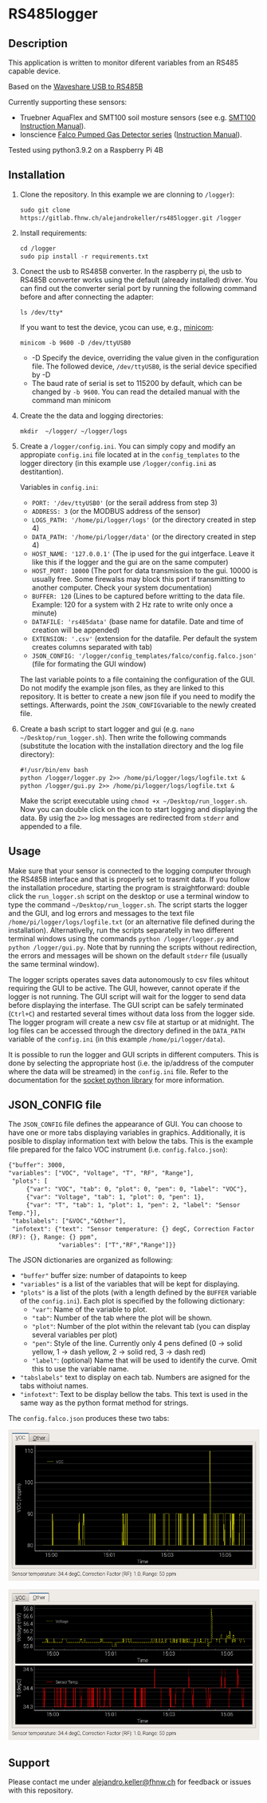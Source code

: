 # RS485logger

## Description

This application is written to monitor diferent variables from an RS485 capable device.

Based on the [Waveshare USB to RS485B](https://www.waveshare.com/wiki/USB_TO_RS485_(B))

Currently supporting these sensors: 
- Truebner AquaFlex and SMT100 soil mosture sensors (see e.g. [SMT100 Instruction Manual](https://www.truebner.de/assets/download/Anleitung_SMT100_V1.1.pdf)).
- Ionscience [Falco Pumped Gas Detector series](https://ionscience.com/en/products/products-falco-fixed-voc-gas-detector-pumped-0-10ppm/) ([Instruction Manual](./config_templates/falco/Falco_Pumped_DE_Rev1.2.pdf)).

Tested using python3.9.2 on a Raspberry Pi 4B

## Installation

1. Clone the repository. In this example we are clonning to `/logger`):   
   ```
   sudo git clone https://gitlab.fhnw.ch/alejandrokeller/rs485logger.git /logger
   ```
2. Install requirements:

   ```
   cd /logger
   sudo pip install -r requirements.txt
   ```
3. Conect the  usb to RS485B converter. In the raspberry pi, the usb to RS485B converter works using the default (already installed) driver. You can find out the converter serial port by running the following command before and after connecting the adapter:

   ```
   ls /dev/tty*
   ```
   If you want to test the device, ycou can use, e.g., [minicom](https://www.waveshare.com/wiki/Raspberry_Pi_Tutorial_Series:_Serial):

   ```
   minicom -b 9600 -D /dev/ttyUSB0
   ```
   - -D Specify the device, overriding the value given in the configuration file. The followed device, `/dev/ttyUSB0`, is the serial device specified by -D
   - The baud rate of serial is set to 115200 by default, which can be changed by `-b 9600`. You can read the detailed manual with the command man minicom

4. Create the the data and logging directories:
   ```
   mkdir  ~/logger/ ~/logger/logs
   ```
5. Create a `/logger/config.ini`. You can simply copy and modify an appropiate `config.ini` file located at in the `config_templates` to the logger directory (in this example use `/logger/config.ini` as destitantion).

   Variables in `config.ini`:
   * `PORT: '/dev/ttyUSB0'` (or the serail address from step 3)
   * `ADDRESS: 3` (or the MODBUS address of the sensor)
   * `LOGS_PATH: '/home/pi/logger/logs'` (or the directory created in step 4)
   * `DATA_PATH: '/home/pi/logger/data'` (or the directory created in step 4)
   * `HOST_NAME: '127.0.0.1'` (The ip used for the gui intgerface. Leave it like this if the logger and the gui are on the same computer)
   * `HOST_PORT: 10000` (The port for data transmission to the gui. 10000 is usually free. Some firewalss may block this port if transmitting to another computer. Check your system documentation)
   * `BUFFER: 120` (Lines to be captured before writting to the data file. Example: 120 for a system with 2 Hz rate to write only once a minute)
   * `DATAFILE: 'rs485data'` (base name for datafile. Date and time of creation will be appended)
   * `EXTENSION: '.csv'` (extension for the datafile. Per default the system creates columns separated with tab)
   * `JSON_CONFIG: '/logger/config_templates/falco/config.falco.json'` (file for formating the GUI window)

   The last variable points to a file containing the configuration of the GUI. Do not modify the example json files, as they are linked to this repository. It is better to create a new json file if you need to modify the settings. Afterwards, point the `JSON_CONFIG`variable to the newly created file.

6. Create a bash script to start logger and gui (e.g. `nano ~/Desktop/run_logger.sh`). Then write the following commands (substitute the location with the installation directory and the log file directory):
   ```
   #!/usr/bin/env bash
   python /logger/logger.py 2>> /home/pi/logger/logs/logfile.txt &
   python /logger/gui.py 2>> /home/pi/logger/logs/logfile.txt &
   ```
   Make the script executable using `chmod +x ~/Desktop/run_logger.sh`. Now you can double click on the icon to start logging and displaying the data. 
   By usig the `2>>` log messages are redirected from `stderr` and appended to a file.

## Usage

Make sure that your sensor is connected to the logging computer through the RS485B interface and that is properly set to trasmit data. If you follow the installation procedure, starting the program is straightforward: double click the `run_logger.sh` script on the desktop or use a terminal window to type the command `~/Desktop/run_logger.sh`. The script starts the logger and the GUI, and log errors and messages to the text file `/home/pi/logger/logs/logfile.txt` (or an alternative file defined during the installation).
Alternativelly, run the scripts separatelly in two different terminal windows using the commands `python /logger/logger.py` and 
`python /logger/gui.py`. Note that by running the scripts without redirection, the errors and messages will be shown on the default `stderr` file (usually the same terminal window).

The logger scripts operates saves data autonomously to csv files whitout requiring the GUI to be active. The GUI, however, cannot operate if the logger is not running. The GUI script will wait for the logger to send data before displaying the interfase. The GUI script can be safely terminated (`Ctrl+C`) and restarted several times without data loss from the logger side. The logger program will create a new csv file at startup or at midnight. The log files can be accessed through the directory defined in the `DATA_PATH` variable of the `config.ini` (in this example `/home/pi/logger/data`).

It is possible to run the logger and GUI scripts in different computers. This is done by selecting the appropriate host (i.e. the ip/address of the computer where the data will be streamed) in the `config.ini` file. Refer to the documentation for the [socket python library](https://docs.python.org/3/library/socket.html) for more information.

## JSON_CONFIG file

The `JSON_CONFIG` file defines the appearance of GUI. You can choose to have one or more tabs displaying variables in graphics. Additionally, it is posible to display information text with below the tabs. This is the example file prepared for the falco VOC instrument (i.e. `config.falco.json`):
```
{"buffer": 3000,
"variables": ["VOC", "Voltage", "T", "RF", "Range"],
 "plots": [
     {"var": "VOC", "tab": 0, "plot": 0, "pen": 0, "label": "VOC"},
     {"var": "Voltage", "tab": 1, "plot": 0, "pen": 1},
     {"var": "T", "tab": 1, "plot": 1, "pen": 2, "label": "Sensor Temp."}],
 "tabslabels": ["&VOC","&Other"],
 "infotext": {"text": "Sensor temperature: {} degC, Correction Factor (RF): {}, Range: {} ppm",
              "variables": ["T","RF","Range"]}}
```

The JSON dictionaries are organized as following:

* `"buffer"` buffer size: number of datapoints to keep
* `"variables"` is a list of the variables that will be kept for displaying. 
* `"plots"` is a list of the plots (with a length defined by the `BUFFER` variable of the `config.ini`). Each plot is specified by the following dictionary:
   * `"var"`: Name of the variable to plot.
   * `"tab"`: Number of the tab where the plot will be shown.
   * `"plot"`: Number of the plot within the relevant tab (you can display several variables per plot) 
   * `"pen"`: Style of the line. Currently only 4 pens defined (0 -> solid yellow, 1 -> dash yellow, 2 -> solid red, 3 -> dash red)
   * `"label"`: (optional) Name that will be used to identify the curve. Omit this to use the variable name.
* `"tabslabels"` text to display on each tab. Numbers are asigned for the tabs withoiut names.
* `"infotext"`: Text to be display bellow the tabs. This text is used in the same way as the python format method for strings.

The `config.falco.json` produces these two tabs:

![tab1](./pics/tab2.png)

![tab2](./pics/tab1.png)
 

## Support
Please contact me under alejandro.keller@fhnw.ch for feedback or issues with this repository.
